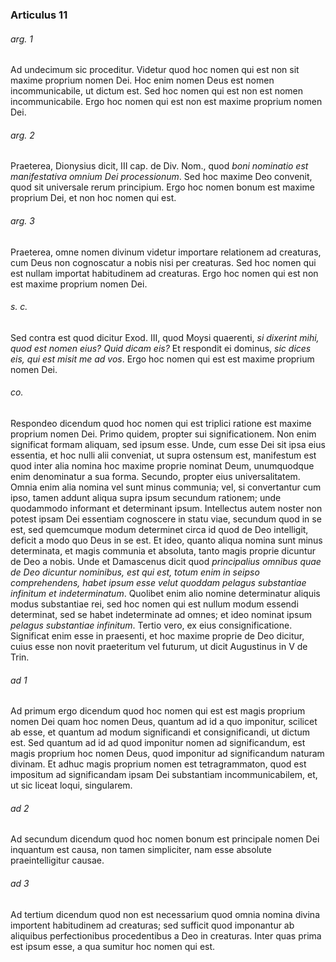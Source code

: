 ### Articulus 11

###### arg. 1
Ad undecimum sic proceditur. Videtur quod hoc nomen qui est non sit maxime proprium nomen Dei. Hoc enim nomen Deus est nomen incommunicabile, ut dictum est. Sed hoc nomen qui est non est nomen incommunicabile. Ergo hoc nomen qui est non est maxime proprium nomen Dei.

###### arg. 2
Praeterea, Dionysius dicit, III cap. de Div. Nom., quod *boni nominatio est manifestativa omnium Dei processionum*. Sed hoc maxime Deo convenit, quod sit universale rerum principium. Ergo hoc nomen bonum est maxime proprium Dei, et non hoc nomen qui est.

###### arg. 3
Praeterea, omne nomen divinum videtur importare relationem ad creaturas, cum Deus non cognoscatur a nobis nisi per creaturas. Sed hoc nomen qui est nullam importat habitudinem ad creaturas. Ergo hoc nomen qui est non est maxime proprium nomen Dei.

###### s. c.
Sed contra est quod dicitur Exod. III, quod Moysi quaerenti, *si dixerint mihi, quod est nomen eius? Quid dicam eis?* Et respondit ei dominus, *sic dices eis, qui est misit me ad vos*. Ergo hoc nomen qui est est maxime proprium nomen Dei.

###### co.
Respondeo dicendum quod hoc nomen qui est triplici ratione est maxime proprium nomen Dei. Primo quidem, propter sui significationem. Non enim significat formam aliquam, sed ipsum esse. Unde, cum esse Dei sit ipsa eius essentia, et hoc nulli alii conveniat, ut supra ostensum est, manifestum est quod inter alia nomina hoc maxime proprie nominat Deum, unumquodque enim denominatur a sua forma. Secundo, propter eius universalitatem. Omnia enim alia nomina vel sunt minus communia; vel, si convertantur cum ipso, tamen addunt aliqua supra ipsum secundum rationem; unde quodammodo informant et determinant ipsum. Intellectus autem noster non potest ipsam Dei essentiam cognoscere in statu viae, secundum quod in se est, sed quemcumque modum determinet circa id quod de Deo intelligit, deficit a modo quo Deus in se est. Et ideo, quanto aliqua nomina sunt minus determinata, et magis communia et absoluta, tanto magis proprie dicuntur de Deo a nobis. Unde et Damascenus dicit quod *principalius omnibus quae de Deo dicuntur nominibus, est qui est, totum enim in seipso comprehendens, habet ipsum esse velut quoddam pelagus substantiae infinitum et indeterminatum*. Quolibet enim alio nomine determinatur aliquis modus substantiae rei, sed hoc nomen qui est nullum modum essendi determinat, sed se habet indeterminate ad omnes; et ideo nominat ipsum *pelagus substantiae infinitum*. Tertio vero, ex eius consignificatione. Significat enim esse in praesenti, et hoc maxime proprie de Deo dicitur, cuius esse non novit praeteritum vel futurum, ut dicit Augustinus in V de Trin.

###### ad 1
Ad primum ergo dicendum quod hoc nomen qui est est magis proprium nomen Dei quam hoc nomen Deus, quantum ad id a quo imponitur, scilicet ab esse, et quantum ad modum significandi et consignificandi, ut dictum est. Sed quantum ad id ad quod imponitur nomen ad significandum, est magis proprium hoc nomen Deus, quod imponitur ad significandum naturam divinam. Et adhuc magis proprium nomen est tetragrammaton, quod est impositum ad significandam ipsam Dei substantiam incommunicabilem, et, ut sic liceat loqui, singularem.

###### ad 2
Ad secundum dicendum quod hoc nomen bonum est principale nomen Dei inquantum est causa, non tamen simpliciter, nam esse absolute praeintelligitur causae.

###### ad 3
Ad tertium dicendum quod non est necessarium quod omnia nomina divina importent habitudinem ad creaturas; sed sufficit quod imponantur ab aliquibus perfectionibus procedentibus a Deo in creaturas. Inter quas prima est ipsum esse, a qua sumitur hoc nomen qui est.

